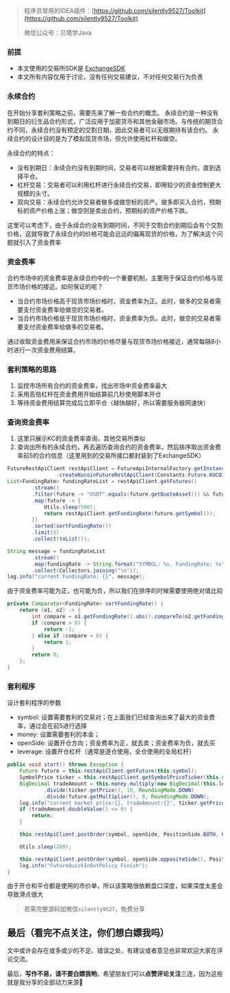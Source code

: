 > 程序员常用的IDEA插件：[https://github.com/silently9527/Toolkit](https://github.com/silently9527/Toolkit)
>
> 微信公众号：贝塔学Java

### 前提
- 本文使用的交易所SDK是 [ExchangeSDK](https://github.com/silently9527/exchange-sdk)
- 本文所有内容仅用于讨论，没有任何交易建议，不对任何交易行为负责

### 永续合约
在开始分享套利策略之前，需要先来了解一些合约的概念。
永续合约是一种没有到期日的衍生品合约形式，广泛应用于加密货币和其他金融市场。与传统的期货合约不同，永续合约没有预定的交割日期，因此交易者可以无限期持有该合约。
永续合约的设计目的是为了模拟现货市场，但允许使用杠杆和做空。

永续合约的特点：
- 没有到期日：永续合约没有到期时间，交易者可以根据需要持有合约，直到选择平仓。
- 杠杆交易：交易者可以利用杠杆进行永续合约交易，即用较少的资金控制更大规模的头寸。
- 双向交易：永续合约允许交易者做多或做空标的资产。做多即买入合约，预期标的资产价格上涨；做空则是卖出合约，预期标的资产价格下跌。

这里可以考虑下，由于永续合约没有到期时间，不同于交割合约到期后会有个交割价格，这就导致了永续合约的价格可能会远远的偏离现货的价格，为了解决这个问题就引入了资金费率

### 资金费率
合约市场中的资金费率是永续合约中的一个重要机制，主要用于保证合约价格与现货市场价格的接近。如何保证的呢？

- 当合约市场价格高于现货市场价格时，资金费率为正。此时，做多的交易者需要支付资金费率给做空的交易者。
- 当合约市场价格低于现货市场价格时，资金费率为负。此时，做空的交易者需要支付资金费率给做多的交易者。

通过收取资金费用来保证合约市场的价格尽量与现货市场价格接近，通常每隔8小时进行一次资金费用结算。

### 套利策略的思路
1. 监控市场所有合约的资金费率，找出市场中资金费率最大
2. 采用高倍杠杆在资金费用开始结算前几秒使用脚本开仓
3. 等待资金费用结算完成后立即平仓（越快越好，所以需要服务器网速快）


### 查询资金费率
1. 这里只展示KC的资金费率查询，其他交易所类似
2. 查询出所有的永续合约，再去遍历查询合约的资金费率，然后排序取出资金费率前5的合约信息（这里用到的交易所接口都封装到了ExchangeSDK）

```java
FutureRestApiClient restApiClient = FutureApiInternalFactory.getInstance()
                .createKucoinFutureRestApiClient(Constants.Future.KUCOIN_REST_API_BASE_URL, "your appKey", "your appSecret", "your passphrase");
List<FundingRate> fundingRateList = restApiClient.getFutures()
        .stream()
        .filter(future -> "USDT".equals(future.getQuoteAsset()) && future.getFutureType().equals(FutureType.PERPETUAL))
        .map(future -> {
            Utils.sleep(500);
            return restApiClient.getFundingRate(future.getSymbol());
        })
        .sorted(sortFundingRate())
        .limit(5)
        .collect(toList());

String message = fundingRateList
        .stream()
        .map(fundingRate -> String.format("SYMBOL: %s, FundingRate: %s", fundingRate.getSymbol(), fundingRate.getFundingRate()))
        .collect(Collectors.joining("\n"));
log.info("current FundingRate: {}", message);
```

由于资金费率可能为正，也可能为负，所以我们在排序的时候需要使用绝对值比较

```java
private Comparator<FundingRate> sortFundingRate() {
    return (o1, o2) -> {
        int compare = o1.getFundingRate().abs().compareTo(o2.getFundingRate().abs());
        if (compare > 0) {
            return -1;
        } else if (compare < 0) {
            return 1;
        }
        return 0;
    };
}
```

### 套利程序

设计套利程序的参数
- symbol: 设置需要套利的交易对；在上面我们已经查询出来了最大的资金费率，通过会在前5进行选择
- money: 设置需要套利的本金；
- openSide: 设置开仓方向；资金费率为正，就去卖；资金费率为负，就去买
- leverage: 设置开仓杠杆（通常是逐仓使用，全仓使用的全局杠杆）

```java
public void start() throws Exception {
    Future future = this.restApiClient.getFuture(this.symbol);
    SymbolPrice ticker = this.restApiClient.getSymbolPriceTicker(this.symbol);
    BigDecimal tradeAmount = this.money.multiply(new BigDecimal(this.leverage))
            .divide(ticker.getPrice(), 10, RoundingMode.DOWN)
            .divide(future.getMultiplier(), 0, RoundingMode.DOWN);
    log.info("current market price:{}, tradeAmount:{}", ticker.getPrice(), tradeAmount);
    if (tradeAmount.doubleValue() <= 0) {
        return;
    }

    this.restApiClient.postOrder(symbol, openSide, PositionSide.BOTH, OrderType.MARKET, TimeInForce.GTC, tradeAmount, ticker.getPrice(), false, Utils.uuid(), null, null, leverage);

    Utils.sleep(200);

    this.restApiClient.postOrder(symbol, openSide.oppositeSide(), PositionSide.BOTH, OrderType.MARKET, TimeInForce.GTC, tradeAmount, ticker.getPrice(), false, Utils.uuid(), null, null, leverage);
    log.info("FutureQuickInOutPolicy Finish");
}
```

由于开仓和平仓都是使用的市价单，所以该策略很依赖盘口深度，如果深度太差会导致滑点很大

> 若需完整源码加微信`silently9527`，免费分享

## 最后（看完不点关注，你们想白嫖我吗）

文中或许会存在或多或少的不足、错误之处，有建议或者意见也非常欢迎大家在评论交流。

最后，**写作不易，请不要白嫖我哟**，希望朋友们可以**点赞评论关注**三连，因为这些就是我分享的全部动力来源🙏
